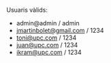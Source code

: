 Usuaris vàlids:
- admin@admin / admin
- jmartinbolet@gmail.com / 1234
- toni@upc.com / 1234
- juan@upc.com / 1234
- ikram@upc.com / 1234
